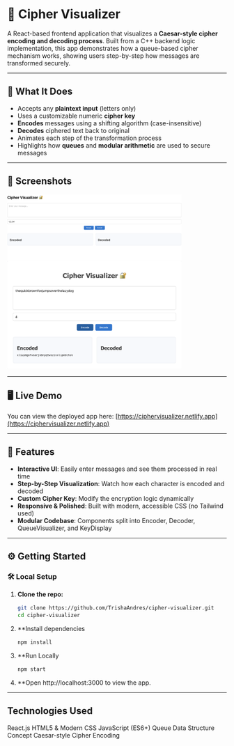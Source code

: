 # 🔐 Cipher Visualizer

A React-based frontend application that visualizes a **Caesar-style cipher encoding and decoding process**. Built from a C++ backend logic implementation, this app demonstrates how a queue-based cipher mechanism works, showing users step-by-step how messages are transformed securely.

---

## 🧠 What It Does

- Accepts any **plaintext input** (letters only)
- Uses a customizable numeric **cipher key**
- **Encodes** messages using a shifting algorithm (case-insensitive)
- **Decodes** ciphered text back to original
- Animates each step of the transformation process
- Highlights how **queues** and **modular arithmetic** are used to secure messages

---

## 📸 Screenshots

<img src="./preview8.png" alt="Cipher Site Screenshot" width="400"/>
<img src="./previeww.png" alt="Cipher Site Screenshot" width="400"/>

---

## 🖥️ Live Demo

You can view the deployed app here: [https://ciphervisualizer.netlify.app](https://ciphervisualizer.netlify.app)

---

## 🚀 Features

- **Interactive UI**: Easily enter messages and see them processed in real time
- **Step-by-Step Visualization**: Watch how each character is encoded and decoded
- **Custom Cipher Key**: Modify the encryption logic dynamically
- **Responsive & Polished**: Built with modern, accessible CSS (no Tailwind used)
- **Modular Codebase**: Components split into Encoder, Decoder, QueueVisualizer, and KeyDisplay

---

## ⚙️ Getting Started

### 🛠️ Local Setup

1. **Clone the repo:**
   ```bash
   git clone https://github.com/TrishaAndres/cipher-visualizer.git
   cd cipher-visualizer
   ```
2. **Install dependencies
   ```bash
   npm install
   ```
3. **Run Locally
   ```bash
   npm start
   ```
4. **Open http://localhost:3000 to view the app.

---

## Technologies Used

React.js
HTML5 & Modern CSS
JavaScript (ES6+)
Queue Data Structure Concept
Caesar-style Cipher Encoding
